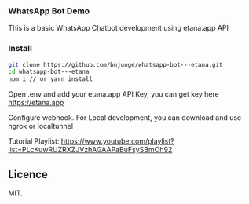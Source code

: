 ### WhatsApp Bot Demo
This is a basic WhatsApp Chatbot development using etana.app API


### Install
```sh
git clone https://github.com/bnjunge/whatsapp-bot---etana.git
cd whatsapp-bot---etana
npm i // or yarn install
```

Open .env and add your etana.app API Key, you can get key here https://etana.app

Configure webhook. For Local development, you can download and use ngrok or localtunnel

Tutorial Playlist: https://www.youtube.com/playlist?list=PLcKuwRUZRXZJVzhAGAAPaBuFsySBmOh92

## Licence
MIT.